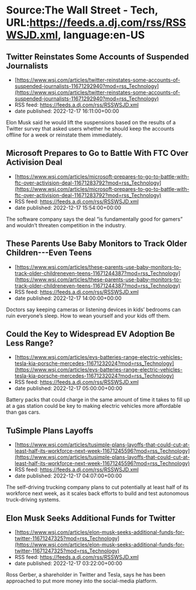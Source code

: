 # Source:The Wall Street - Tech, URL:https://feeds.a.dj.com/rss/RSSWSJD.xml, language:en-US

## Twitter Reinstates Some Accounts of Suspended Journalists
 - [https://www.wsj.com/articles/twitter-reinstates-some-accounts-of-suspended-journalists-11671292940?mod=rss_Technology](https://www.wsj.com/articles/twitter-reinstates-some-accounts-of-suspended-journalists-11671292940?mod=rss_Technology)
 - RSS feed: https://feeds.a.dj.com/rss/RSSWSJD.xml
 - date published: 2022-12-17 16:11:00+00:00

Elon Musk said he would lift the suspensions based on the results of a Twitter survey that asked users whether he should keep the accounts offline for a week or reinstate them immediately.

## Microsoft Prepares to Go to Battle With FTC Over Activision Deal
 - [https://www.wsj.com/articles/microsoft-prepares-to-go-to-battle-with-ftc-over-activision-deal-11671283792?mod=rss_Technology](https://www.wsj.com/articles/microsoft-prepares-to-go-to-battle-with-ftc-over-activision-deal-11671283792?mod=rss_Technology)
 - RSS feed: https://feeds.a.dj.com/rss/RSSWSJD.xml
 - date published: 2022-12-17 15:54:00+00:00

The software company says the deal “is fundamentally good for gamers” and wouldn’t threaten competition in the industry.

## These Parents Use Baby Monitors to Track Older Children---Even Teens
 - [https://www.wsj.com/articles/these-parents-use-baby-monitors-to-track-older-childreneven-teens-11671244387?mod=rss_Technology](https://www.wsj.com/articles/these-parents-use-baby-monitors-to-track-older-childreneven-teens-11671244387?mod=rss_Technology)
 - RSS feed: https://feeds.a.dj.com/rss/RSSWSJD.xml
 - date published: 2022-12-17 14:00:00+00:00

Doctors say keeping cameras or listening devices in kids’ bedrooms can ruin everyone’s sleep. How to wean yourself and your kids off them.

## Could the Key to Widespread EV Adoption Be Less Range?
 - [https://www.wsj.com/articles/evs-batteries-range-electric-vehicles-tesla-kia-porsche-mercedes-11671232024?mod=rss_Technology](https://www.wsj.com/articles/evs-batteries-range-electric-vehicles-tesla-kia-porsche-mercedes-11671232024?mod=rss_Technology)
 - RSS feed: https://feeds.a.dj.com/rss/RSSWSJD.xml
 - date published: 2022-12-17 05:00:00+00:00

Battery packs that could charge in the same amount of time it takes to fill up at a gas station could be key to making electric vehicles more affordable than gas cars.

## TuSimple Plans Layoffs
 - [https://www.wsj.com/articles/tusimple-plans-layoffs-that-could-cut-at-least-half-its-workforce-next-week-11671245596?mod=rss_Technology](https://www.wsj.com/articles/tusimple-plans-layoffs-that-could-cut-at-least-half-its-workforce-next-week-11671245596?mod=rss_Technology)
 - RSS feed: https://feeds.a.dj.com/rss/RSSWSJD.xml
 - date published: 2022-12-17 04:07:00+00:00

The self-driving trucking company plans to cut potentially at least half of its workforce next week, as it scales back efforts to build and test autonomous truck-driving systems.

## Elon Musk Seeks Additional Funds for Twitter
 - [https://www.wsj.com/articles/elon-musk-seeks-additional-funds-for-twitter-11671247325?mod=rss_Technology](https://www.wsj.com/articles/elon-musk-seeks-additional-funds-for-twitter-11671247325?mod=rss_Technology)
 - RSS feed: https://feeds.a.dj.com/rss/RSSWSJD.xml
 - date published: 2022-12-17 03:22:00+00:00

Ross Gerber, a shareholder in Twitter and Tesla, says he has been approached to put more money into the social-media platform.

